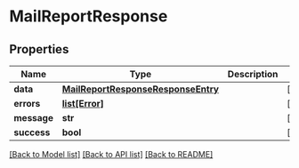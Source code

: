 # MailReportResponse

## Properties
| Name        | Type                                                                      | Description | Notes      |
| ----------- | ------------------------------------------------------------------------- | ----------- | ---------- |
| **data**    | [**MailReportResponseResponseEntry**](MailReportResponseResponseEntry.md) |             | [optional] |
| **errors**  | [**list[Error]**](Error.md)                                               |             | [optional] |
| **message** | **str**                                                                   |             | [optional] |
| **success** | **bool**                                                                  |             | [optional] |

[[Back to Model list]](../README.md#documentation-for-models) [[Back to API list]](../README.md#documentation-for-api-endpoints) [[Back to README]](../README.md)

